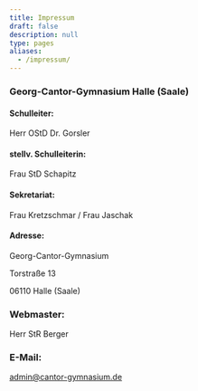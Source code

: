```yaml
---
title: Impressum
draft: false
description: null
type: pages
aliases:
  - /impressum/
---
```

### Georg-Cantor-Gymnasium Halle (Saale)

#### Schulleiter:

Herr OStD Dr. Gorsler

#### stellv. Schulleiterin:

Frau StD Schapitz

#### Sekretariat:

Frau Kretzschmar / Frau Jaschak

#### Adresse:

Georg-Cantor-Gymnasium

Torstraße 13

06110 Halle (Saale)

### Webmaster:

Herr StR Berger

### E-Mail:

[admin@cantor-gymnasium.de](mailto:admin@cantor-gymnasium.de)
